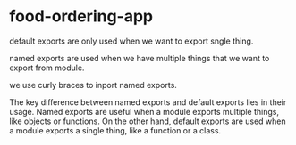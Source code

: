 # food-ordering-app

default exports are only used when we want to export sngle thing.

named exports are used when we  have multiple things that we want to export from module.

we use curly braces to inport named exports.


The key difference between named exports and default exports lies in their usage. Named exports are useful when a module exports multiple things, like objects or functions. On the other hand, default exports are used when a module exports a single thing, like a function or a class.

